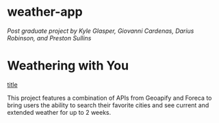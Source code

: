 # weather-app
*Post graduate project by Kyle Glasper, Giovanni Cardenas, Darius Robinson, and Preston Sullins*

# Weathering with You

[title](https://weather-app-9f47.vercel.app/)

This project features a combination of APIs from Geoapify and Foreca to bring users the ability to search their favorite cities and see current and extended weather for up to 2 weeks.
